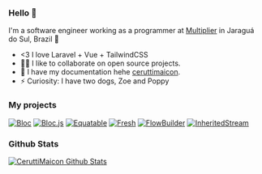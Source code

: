 ### Hello 👋

I'm a software engineer working as a programmer at [Multiplier](https://multiplier.com.br/) in Jaraguá do Sul, Brazil 🌆

- <3 I love Laravel + Vue + TailwindCSS
- 🧑‍💻 I like to collaborate on open source projects.
- 💬 I have my documentation hehe [ceruttimaicon](ceruttimaicon.js.org).
- ⚡ Curiosity: I have two dogs, Zoe and Poppy
### My projects

[![Bloc](https://github-readme-stats.vercel.app/api/pin/?username=CeruttiMaicon&repo=bloc)](https://github.com/CeruttiMaicon/Porfolio-VueJS-3)
[![Bloc.js](https://github-readme-stats.vercel.app/api/pin/?username=CeruttiMaicon&repo=bloc.js)](https://github.com/CeruttiMaicon/Challenge-Multiplier-API)
[![Equatable](https://github-readme-stats.vercel.app/api/pin/?username=CeruttiMaicon&repo=equatable)](https://github.com/CeruttiMaicon/Challenge-Multiplier-Nuxt)
[![Fresh](https://github-readme-stats.vercel.app/api/pin/?username=CeruttiMaicon&repo=fresh)](https://github.com/felangel/CeruttiMaicon)
[![FlowBuilder](https://github-readme-stats.vercel.app/api/pin/?username=CeruttiMaicon&repo=flow_builder)](https://github.com/CeruttiMaicon/Laravel_Test_Unitario)
[![InheritedStream](https://github-readme-stats.vercel.app/api/pin/?username=CeruttiMaicon&repo=inherited_stream)](https://github.com/felangel/inherited_stream)

### Github Stats

[![CeruttiMaicon Github Stats](https://github-readme-stats.vercel.app/api?username=CeruttiMaicon&count_private=true&theme=default&show_icons=true)](https://github.com/CeruttiMaicon)
